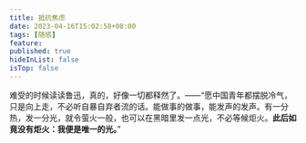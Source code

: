 ```yaml
---
title: 抵抗焦虑
date: 2023-04-16T15:02:58+08:00
tags: [随感]
feature: 
published: true
hideInList: false
isTop: false
---
```


难受的时候读读鲁迅，真的，好像一切都释然了。——“愿中国青年都摆脱冷气，只是向上走，不必听自暴自弃者流的话。能做事的做事，能发声的发声。有一分热，发一分光，就令萤火一般，也可以在黑暗里发一点光，不必等候炬火。**此后如竟没有炬火：我便是唯一的光。**”
